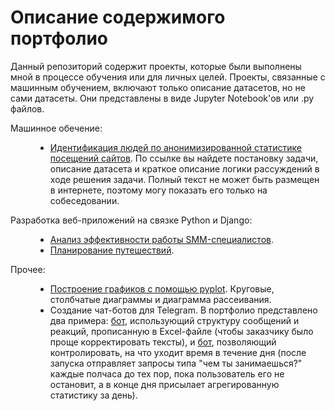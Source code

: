 # Описание содержимого портфолио

Данный репозиторий содержит проекты, которые были выполнены мной в процессе обучения или для личных целей. Проекты, связанные с машинным обучением, включают только описание датасетов, но не сами датасеты. Они представлены в виде Jupyter Notebook'ов или .py файлов.

<dl>
  <dt>Машинное обечение:</dt>
  <dd>
    <ul>
      <li><a href="/machine_learning/identification_short_description.ipynb">Идентификация людей по анонимизированной статистике посещений сайтов</a>. По ссылке вы найдете постановку задачи, описание датасета и краткое описание логики рассуждений в ходе решения задачи. Полный текст не может быть размещен в интернете, поэтому могу показать его только на собеседовании.</li>
    </ul>
  </dd>

  <dt>Разработка веб-приложений на связке Python и Django:</dt>
  <dd>
    <ul>
      <li><a href="http://www.knock-knock.me/">Анализ эффективности работы SMM-специалистов</a>.</li>
      <li><a href="http://www.ariadnehelp.me/">Планирование путешествий</a>.</li>
    </ul>
  </dd>
  
  <dt>Прочее:</dt>
  <dd>
    <ul>
      <li><a href="/other/visualization.ipunb">Построение графиков с помощью pyplot</a>. Круговые, столбчатые диаграммы и диаграмма рассеивания.</li>
      <li>Создание чат-ботов для Telegram. В портфолио представлено два примера: <a href="/other/telebots/bot_connected_to_excel_file.py">бот</a>, использующий структуру сообщений и реакций, прописанную в Excel-файле (чтобы заказчику было проще корректировать тексты), и <a href="/other/telebots/bot_regular_requests.py">бот</a>, позволяющий контролировать, на что уходит время в течение дня (после запуска отправляет запросы типа "чем ты занимаешься?" каждые полчаса до тех пор, пока пользователь его не остановит, а в конце дня присылает агрегированную статистику за день).</li>
    </ul>
  </dd>
</dl>
